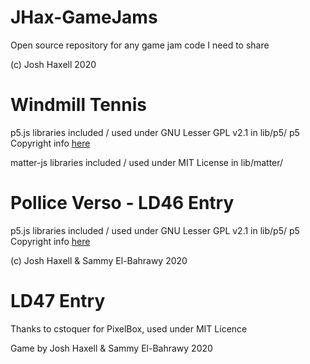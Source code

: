 # JHax-GameJams
Open source repository for any game jam code I need to share

(c) Josh Haxell 2020

# Windmill Tennis

p5.js libraries included / used under GNU Lesser GPL v2.1 in lib/p5/
p5 Copyright info [here](https://p5js.org/copyright.html)

matter-js libraries included / used under MIT License in lib/matter/


# Pollice Verso - LD46 Entry

p5.js libraries included / used under GNU Lesser GPL v2.1 in lib/p5/
p5 Copyright info [here](https://p5js.org/copyright.html)

(c) Josh Haxell & Sammy El-Bahrawy 2020

# LD47 Entry

Thanks to cstoquer for PixelBox, used under MIT Licence

Game by Josh Haxell & Sammy El-Bahrawy 2020

